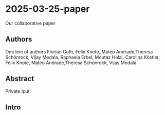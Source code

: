 # 2025-03-25-paper
Our collaborative paper

## Authors
One line of authors
Florian Goth, Felix Knote, Mateo Andrade,Theresa Schönrock, Vijay Medala, Raphaela Erbel, Moutaz Helal, Carolina Köstler, Felix Knote, Mateo Andrade,Theresa Schönrock, Vijay Medala

## Abstract
Private Iput.

## Intro

